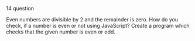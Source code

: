14 question

Even numbers are divisible by 2 and the remainder is zero. How do you check, if a number is even or not using JavaScript? Create a program which checks that the given number is even or odd.
